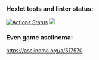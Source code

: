 ### Hexlet tests and linter status:
[![Actions Status](https://github.com/KarUrals/java-project-lvl1/workflows/hexlet-check/badge.svg)](https://github.com/KarUrals/java-project-lvl1/actions)
<a href="https://codeclimate.com/github/KarUrals/java-project-lvl1/maintainability"><img src="https://api.codeclimate.com/v1/badges/e6239fe28cfe07b09f5a/maintainability" /></a>

### Even game asciinema:
https://asciinema.org/a/517570